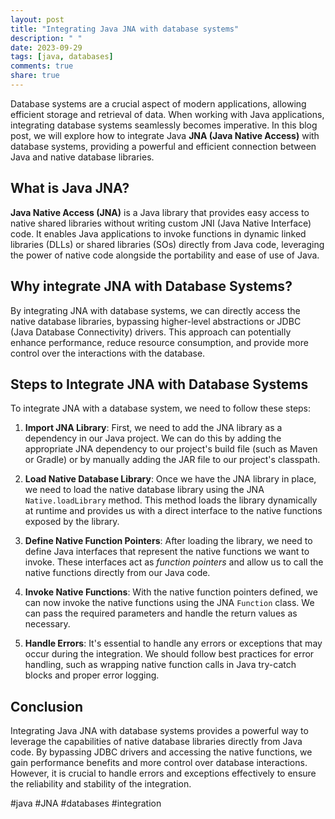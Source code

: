 ```yaml
---
layout: post
title: "Integrating Java JNA with database systems"
description: " "
date: 2023-09-29
tags: [java, databases]
comments: true
share: true
---
```


Database systems are a crucial aspect of modern applications, allowing efficient storage and retrieval of data. When working with Java applications, integrating database systems seamlessly becomes imperative. In this blog post, we will explore how to integrate Java **JNA (Java Native Access)** with database systems, providing a powerful and efficient connection between Java and native database libraries.

## What is Java JNA?

**Java Native Access (JNA)** is a Java library that provides easy access to native shared libraries without writing custom JNI (Java Native Interface) code. It enables Java applications to invoke functions in dynamic linked libraries (DLLs) or shared libraries (SOs) directly from Java code, leveraging the power of native code alongside the portability and ease of use of Java.

## Why integrate JNA with Database Systems?

By integrating JNA with database systems, we can directly access the native database libraries, bypassing higher-level abstractions or JDBC (Java Database Connectivity) drivers. This approach can potentially enhance performance, reduce resource consumption, and provide more control over the interactions with the database.

## Steps to Integrate JNA with Database Systems

To integrate JNA with a database system, we need to follow these steps:

1. **Import JNA Library**: First, we need to add the JNA library as a dependency in our Java project. We can do this by adding the appropriate JNA dependency to our project's build file (such as Maven or Gradle) or by manually adding the JAR file to our project's classpath.

2. **Load Native Database Library**: Once we have the JNA library in place, we need to load the native database library using the JNA `Native.loadLibrary` method. This method loads the library dynamically at runtime and provides us with a direct interface to the native functions exposed by the library.

3. **Define Native Function Pointers**: After loading the library, we need to define Java interfaces that represent the native functions we want to invoke. These interfaces act as *function pointers* and allow us to call the native functions directly from our Java code.

4. **Invoke Native Functions**: With the native function pointers defined, we can now invoke the native functions using the JNA `Function` class. We can pass the required parameters and handle the return values as necessary.

5. **Handle Errors**: It's essential to handle any errors or exceptions that may occur during the integration. We should follow best practices for error handling, such as wrapping native function calls in Java try-catch blocks and proper error logging.

## Conclusion

Integrating Java JNA with database systems provides a powerful way to leverage the capabilities of native database libraries directly from Java code. By bypassing JDBC drivers and accessing the native functions, we gain performance benefits and more control over database interactions. However, it is crucial to handle errors and exceptions effectively to ensure the reliability and stability of the integration.

#java #JNA #databases #integration